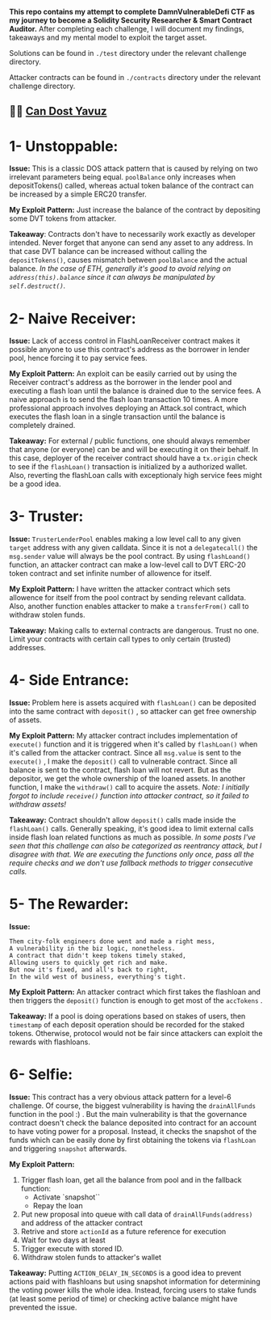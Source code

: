 **This repo contains my attempt to complete DamnVulnerableDefi CTF as my journey to become a Solidity Security Researcher & Smart Contract Auditor.**
After completing each challenge, I will document my findings, takeaways and my mental model to exploit the target asset.

Solutions can be found in `./test` directory under the relevant challenge directory.

Attacker contracts can be found in `./contracts` directory under the relevant challenge directory.

🥷🏻 [Can Dost Yavuz](https://twitter.com/0xDost)
---

# 1- Unstoppable:
**Issue:** This is a classic DOS attack pattern that is caused by relying on two irrelevant parameters being equal.
`poolBalance` only increases when depositTokens() called, whereas actual token balance of the contract can be increased by a simple ERC20 transfer.

**My Exploit Pattern:** Just increase the balance of the contract by depositing some DVT tokens from attacker.

**Takeaway**: Contracts don't have to necessarily work exactly as developer intended. Never forget that anyone can send any asset to any address.
In that case DVT balance can be increased without calling the `depositTokens()`, causes mismatch between `poolBalance` and the actual balance.
*In the case of ETH, generally it's good to avoid relying on `address(this).balance` since it can always be manipulated by `self.destruct()`.*


# 2- Naive Receiver:
**Issue:** Lack of access control in FlashLoanReceiver contract makes it possible anyone to use this contract's address as the borrower in lender pool, hence forcing it to pay service fees.

**My Exploit Pattern:** An exploit can be easily carried out by using the Receiver contract's address as the borrower in the lender pool and executing a flash loan until the balance is drained due to the service fees. A naive approach is to send the flash loan transaction 10 times. A more professional approach involves deploying an Attack.sol contract, which executes the flash loan in a single transaction until the balance is completely drained.

**Takeaway:** For external / public functions, one should always remember that anyone (or everyone) can be and will be executing it on their behalf. In this case, deployer of the receiver contract should have a `tx.origin` check to see if the `flashLoan()` transaction is initialized by a authorized wallet. Also, reverting the flashLoan calls with exceptionaly high service fees might be a good idea.


# 3- Truster:
**Issue:** `TrusterLenderPool` enables making a low level call to any given `target` address with any given calldata. Since it is not a `delegatecall()` the `msg.sender` value will always be the pool contract. By using `flashLoand()` function, an attacker contract can make a low-level call to DVT ERC-20 token contract and set infinite number of allowence for itself.

**My Exploit Pattern:** I have written the attacker contract which sets allowence for itself from the pool contract by sending relevant calldata. Also, another function enables attacker to make a `transferFrom()` call to withdraw stolen funds.

**Takeaway:** Making calls to external contracts are dangerous. Trust no one. Limit your contracts with certain call types to only certain (trusted) addresses.


# 4- Side Entrance:
**Issue:** Problem here is assets acquired with `flashLoan()` can be deposited into the same contract with `deposit()` , so attacker can get free ownership of assets.

**My Exploit Pattern:** My attacker contract includes implementation of `execute()` function and it is triggered when it's called by `flashLoan()` when it's called from the attacker contract. Since all `msg.value` is sent to the `execute()` , I make the `deposit()` call to vulnerable contract. Since all balance is sent to the contract, flash loan will not revert. But as the depositor, we get the whole ownership of the loaned assets. In another function, I make the `withdraw()` call to acquire the assets.
*Note: I initially forgot to include `receive()` function into attacker contract, so it failed to withdraw assets!*  

**Takeaway:** Contract shouldn't allow `deposit()` calls made inside the `flashLoan()` calls. Generally speaking, it's good idea to limit external calls inside flash loan related functions as much as possible. *In some posts I've seen that this challenge can also be categorized as reentrancy attack, but I disagree with that. We are executing the functions only once, pass all the require checks and we don't use fallback methods to trigger consecutive calls.*  


# 5- The Rewarder:
**Issue:** 
```
Them city-folk engineers done went and made a right mess,
A vulnerability in the biz logic, nonetheless.
A contract that didn't keep tokens timely staked,
Allowing users to quickly get rich and make.
But now it's fixed, and all's back to right,
In the wild west of business, everything's tight.
```

**My Exploit Pattern:**
An attacker contract which first takes the flashloan and then triggers the `deposit()` function is enough to get most of the `accTokens` .

**Takeaway:** If a pool is doing operations based on stakes of users, then `timestamp` of each deposit operation should be recorded for the staked tokens. Otherwise, protocol would not be fair since attackers can exploit the rewards with flashloans.


# 6- Selfie:
**Issue:** This contract has a very obvious attack pattern for a level-6 challenge. Of course, the biggest vulnerability is having the `drainAllFunds` function in the pool :) . But the main vulnerability is that the governance contract doesn't check the balance deposited into contract for an account to have voting power for a proposal. Instead, it checks the snapshot of the funds which can be easily done by first obtaining the tokens via `flashLoan` and triggering `snapshot` afterwards.

**My Exploit Pattern:** 
1. Trigger flash loan, get all the balance from pool and in the fallback function:
    - Activate `snapshot``
    - Repay the loan
2. Put new proposal into queue with call data of `drainAllFunds(address)` and address of the attacker contract
3. Retrive and store `actionId` as a future reference for execution
4. Wait for two days at least
5. Trigger execute with stored ID.
6. Withdraw stolen funds to attacker's wallet

**Takeaway:** Putting `ACTION_DELAY_IN_SECONDS` is a good idea to prevent actions paid with flashloans but using snapshot information for determining the voting power kills the whole idea. Instead, forcing users to stake funds (at least some period of time) or checking active balance might have prevented the issue.